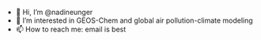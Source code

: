 - 👋 Hi, I’m @nadineunger
- 👀 I’m interested in GEOS-Chem and global air pollution-climate modeling
- 📫 How to reach me: email is best

<!---
nadineunger/nadineunger is a ✨ special ✨ repository because its `README.md` (this file) appears on your GitHub profile.
You can click the Preview link to take a look at your changes.
--->
